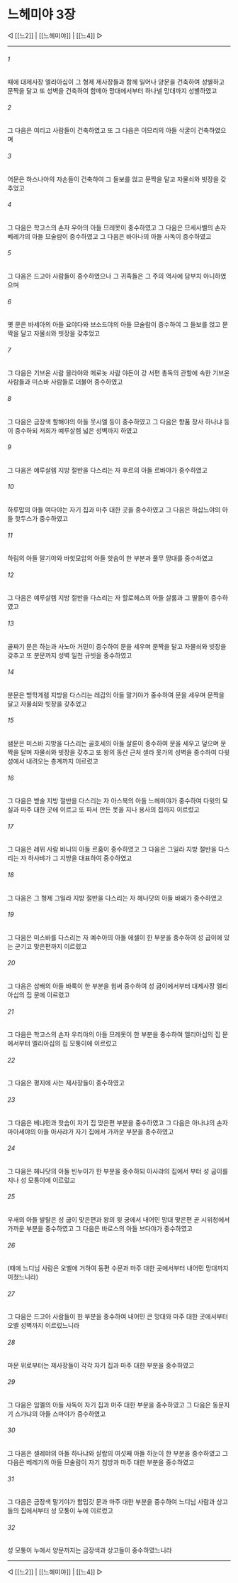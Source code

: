 # 느헤미야 3장

◁ [[느2]] | [[느헤미야]] | [[느4]] ▷
***

###### 1
때에 대제사장 엘리아십이 그 형제 제사장들과 함께 일어나 양문을 건축하여 성별하고 문짝을 달고 또 성벽을 건축하여 함메아 망대에서부터 하나넬 망대까지 성별하였고

###### 2
그 다음은 여리고 사람들이 건축하였고 또 그 다음은 이므리의 아들 삭굴이 건축하였으며

###### 3
어문은 하스나아의 자손들이 건축하여 그 들보를 얹고 문짝을 달고 자물쇠와 빗장을 갖추었고

###### 4
그 다음은 학고스의 손자 우아의 아들 므레못이 중수하였고 그 다음은 므세사벨의 손자 베레갸의 아들 므술람이 중수하였고 그 다음은 바아나의 아들 사독이 중수하였고

###### 5
그 다음은 드고아 사람들이 중수하였으나 그 귀족들은 그 주의 역사에 담부치 아니하였으며

###### 6
옛 문은 바세아의 아들 요야다와 브소드야의 아들 므술람이 중수하여 그 들보를 얹고 문짝을 달고 자물쇠와 빗장을 갖추었고

###### 7
그 다음은 기브온 사람 믈라야와 메로놋 사람 야돈이 강 서편 총독의 관할에 속한 기브온 사람들과 미스바 사람들로 더불어 중수하였고

###### 8
그 다음은 금장색 할해야의 아들 웃시엘 등이 중수하였고 그 다음은 향품 장사 하나냐 등이 중수하되 저희가 예루살렘 넓은 성벽까지 하였고

###### 9
그 다음은 예루살렘 지방 절반을 다스리는 자 후르의 아들 르바야가 중수하였고

###### 10
하루맙의 아들 여다야는 자기 집과 마주 대한 곳을 중수하였고 그 다음은 하삽느야의 아들 핫두스가 중수하였고

###### 11
하림의 아들 말기야와 바핫모압의 아들 핫숩이 한 부분과 풀무 망대를 중수하였고

###### 12
그 다음은 예루살렘 지방 절반을 다스리는 자 할로헤스의 아들 살룸과 그 딸들이 중수하였고

###### 13
골짜기 문은 하눈과 사노아 거민이 중수하여 문을 세우며 문짝을 달고 자물쇠와 빗장을 갖추고 또 분문까지 성벽 일천 규빗을 중수하였고

###### 14
분문은 벧학게렘 지방을 다스리는 레갑의 아들 말기야가 중수하여 문을 세우며 문짝을 달고 자물쇠와 빗장을 갖추었고

###### 15
샘문은 미스바 지방을 다스리는 골호세의 아들 살룬이 중수하여 문을 세우고 덮으며 문짝을 달며 자물쇠와 빗장을 갖추고 또 왕의 동산 근처 셀라 못가의 성벽을 중수하여 다윗 성에서 내려오는 층계까지 이르렀고

###### 16
그 다음은 벧술 지방 절반을 다스리는 자 아스북의 아들 느헤미야가 중수하여 다윗의 묘실과 마주 대한 곳에 이르고 또 파서 만든 못을 지나 용사의 집까지 이르렀고

###### 17
그 다음은 레위 사람 바니의 아들 르훔이 중수하였고 그 다음은 그일라 지방 절반을 다스리는 자 하사뱌가 그 지방을 대표하여 중수하였고

###### 18
그 다음은 그 형제 그일라 지방 절반을 다스리는 자 헤나닷의 아들 바왜가 중수하였고

###### 19
그 다음은 미스바를 다스리는 자 예수아의 아들 에셀이 한 부분을 중수하여 성 굽이에 있는 군기고 맞은편까지 이르렀고

###### 20
그 다음은 삽배의 아들 바룩이 한 부분을 힘써 중수하여 성 굽이에서부터 대제사장 엘리아십의 집 문에 이르렀고

###### 21
그 다음은 학고스의 손자 우리야의 아들 므레못이 한 부분을 중수하여 엘리아십의 집 문에서부터 엘리아십의 집 모퉁이에 이르렀고

###### 22
그 다음은 평지에 사는 제사장들이 중수하였고

###### 23
그 다음은 베냐민과 핫숩이 자기 집 맞은편 부분을 중수하였고 그 다음은 아나냐의 손자 마아세야의 아들 아사랴가 자기 집에서 가까운 부분을 중수하였고

###### 24
그 다음은 헤나닷의 아들 빈누이가 한 부분을 중수하되 아사랴의 집에서 부터 성 굽이를 지나 성 모퉁이에 이르렀고

###### 25
우새의 아들 발랄은 성 굽이 맞은편과 왕의 윗 궁에서 내어민 망대 맞은편 곧 시위청에서 가까운 부분을 중수하였고 그 다음은 바로스의 아들 브다야가 중수하였고

###### 26
(때에 느디님 사람은 오벨에 거하여 동편 수문과 마주 대한 곳에서부터 내어민 망대까지 미쳤느니라)

###### 27
그 다음은 드고아 사람들이 한 부분을 중수하여 내어민 큰 망대와 마주 대한 곳에서부터 오벨 성벽까지 이르렀느니라

###### 28
마문 위로부터는 제사장들이 각각 자기 집과 마주 대한 부분을 중수하였고

###### 29
그 다음은 임멜의 아들 사독이 자기 집과 마주 대한 부분을 중수하였고 그 다음은 동문지기 스가냐의 아들 스마야가 중수하였고

###### 30
그 다음은 셀레먀의 아들 하나냐와 살랍의 여섯째 아들 하눈이 한 부분을 중수하였고 그 다음은 베레갸의 아들 므술람이 자기 침방과 마주 대한 부분을 중수하였고

###### 31
그 다음은 금장색 말기야가 함밉갓 문과 마주 대한 부분을 중수하여 느디님 사람과 상고들의 집에서부터 성 모퉁이 누에 이르렀고

###### 32
성 모퉁이 누에서 양문까지는 금장색과 상고들이 중수하였느니라

***
◁ [[느2]] | [[느헤미야]] | [[느4]] ▷